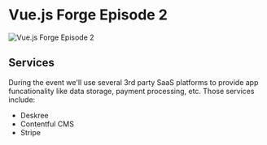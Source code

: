# Vue.js Forge Episode 2

![Vue.js Forge Episode 2](https://vuejsforge.com/images/logo-vuejs-forge.svg)



## Services

During the event we'll use several 3rd party SaaS platforms to provide app funcationality like data storage, payment processing, etc. Those services include:

- Deskree
- Contentful CMS
- Stripe

